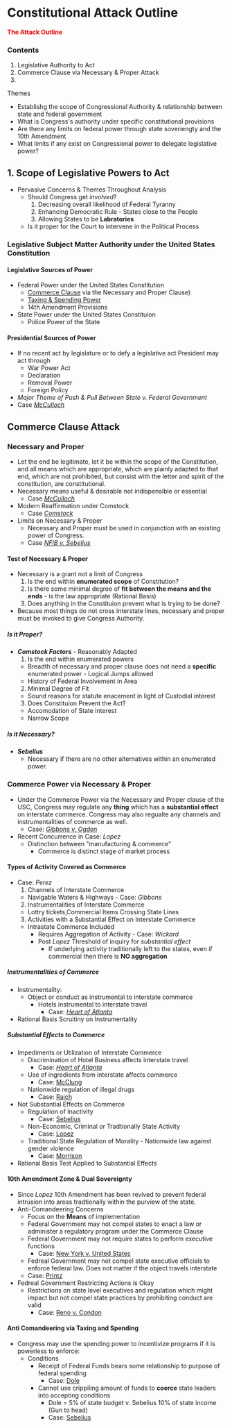 # Constitutional Attack Outline
<span style="color:red">**The Attack Outline**</span>
### Contents
1. Legislative Authority to Act
2. Commerce Clause via Necessary & Proper Attack
2.



Themes
- Establishg the scope of Congressional Authority & relationship between state and federal government
- What is Congress's authority under specific constitutional provisions
- Are there any limits on federal power through state soveriengty and the 10th Amendment
- What limits if any exist on Congressional power to delegate legislative power?




## 1. Scope of Legislative Powers to Act
- Pervasive Concerns & Themes Throughout Analysis
  - Should Congress get *involved*?
    1. Decreasing overall likelihood of Federal Tyranny
    2. Enhancing Democratic Rule - States close to the People
    3. Allowing States to be **Labratories**
  - Is it proper for the Court to intervene in the Political Process

### Legislative Subject Matter Authority under the United States Constitution

#### Legislative Sources of Power
- Federal Power under the United States Constitution
  - [Commerce Clause](alexeibex.github.io/ConstitutionalChapters/LegislativeAuthority) via the Necessary and Proper Clause)
  - [Taxing & Spending Power](https://alexeibex.github.io/ConstitutionalChapters/TaxingPower)
  - 14th Amendment Provisions
- State Power under the United States Constituion
  - Police Power of the State

#### Presidential Sources of Power
- If no recent act by legislature or to defy a legislative act President may act through
  - War Power Act
  - Declaration
  - Removal Power
  - Foreign Policy
-  *Major Theme of Push & Pull Between State v. Federal Government*
  - Case *[McCulloch](https://alexeibex.github.io/constitutionallaw#case-mcculloch-v-maryland)*

## Commerce Clause Attack
### Necessary and Proper
- Let the end be legitimate, let it be within the scope of the Constitution, and all means which are appropriate, which are plainly adapted to that end, which are not prohibited, but consist with the letter and spirit  of the constitution, are constitutional.
- Necessary means useful & desirable not indispensible or essential
  - Case *[McCulloch](https://alexeibex.github.io/constitutionallaw#case-mcculloch-v-maryland)*
- Modern Reaffirmation under Comstock
  - Case *[Comstock](https://github.com/alexeibex/alexeibex.github.io/blob/master/constitutionallaw.md#case-us-v-comstock)*
- Limits on Necessary & Proper
  - Necessary and Proper must be used in conjunction with an existing power of Congress.
  - Case *[NFIB v. Sebelius](https://github.com/alexeibex/alexeibex.github.io/blob/master/constitutionallaw.md#national-federation-of-independent-business-v-sebelius---individual-mandate)*

#### Test of Necessary & Proper
- Necessary is a grant not a limit of Congress
  1. Is the end within **enumerated scope** of Constitution?
  2. Is there some minimal degree of **fit between the means and the ends** - is the law appropriate (Rational Basis)
  3. Does anything in the Constituion prevent what is trying to be done?
- Because most things do not cross interstate lines, necessary and proper must be invoked to give Congress Authority.

##### Is it Proper?
- ***Comstock Factors*** - Reasonably Adapted
  1. Is the end within enumerated powers
    - Breadth of necessary and proper clause does not need a **specific** enumerated power - Logical Jumps allowed
    - History of Federal Involvement in Area
  2. Minimal Degree of Fit
    - Sound reasons for statute enacement in light of Custodial interest
  3. Does Constituion Prevent the Act?
    - Accomodation of State interest
    - Narrow Scope

##### Is it Necessary?
- ***Sebelius***
  - Necessary if there are no other alternatives within an enumerated power.


### **Commerce Power** via Necessary & Proper
- Under the Commerce Power via the Necessary and Proper clause of the USC, Congress may regulate any **thing** which has a **substantial effect** on interstate commerce. Congress may also regualte any channels and instrumentalities of commerce as well.
  - Case: *[Gibbons v. Ogden](https://github.com/alexeibex/alexeibex.github.io/blob/master/constitutionallaw.md#case-gibbons-v-ogden)*
- Recent Concurrence in Case: *Lopez*
  - Distinction between "manufacturing & commerce"
    - Commerce is distinct stage of market process

#### Types of Activity Covered as Commerce
- Case: *Perez*
  1. Channels of Interstate Commerce
    - Navigable Waters & Highways - Case: *Gibbons*
  2. Instrumentalities of Interstate Commerce
    - Lottry tickets,Commercial Items Crossing State Lines
  3. Activities with a Substantial Effect on Interstate Commerce
    - Intrastate Commerce Included
      - Requires Aggregation of Activity - Case: *Wickard*
      - Post *Lopez* Threshold of inquiry for *substantial effect*
        - If underlying activity traditionally left to the states, even if commercial then there is **NO aggregation**

##### Instrumentalities of Commerce
- Instrumentality:
  - Object or conduct as instrumental to interstate commerce
    - Hotels instrumental to interstate travel
      - Case: [*Heart of Atlanta*](https://alexeibex.github.io/constitutionallaw#case-heart-of-atlanta-motel-v-united-states)
- Rational Basis Scruitiny on Instrumentality


##### Substantial Effects to Commerce
- Impediments or Utilization of Interstate Commerce
  - Discrimination of Hotel Business affects interstate travel
    - Case: [*Heart of Atlanta*](https://alexeibex.github.io/constitutionallaw#case-heart-of-atlanta-motel-v-united-states)
  - Use of ingredients from interstate affects commerce
    - Case: [McClung](https://alexeibex.github.io/constitutionallaw#case-katzenbach-v-mcclung)
  - Nationwide regulation of illegal drugs
    - Case: [Raich](https://alexeibex.github.io/constitutionallaw#case-gonzales-v-raich)
- Not Substantial Effects on Commerce
  - Regulation of Inactivity
    - Case: [Sebelius](https://alexeibex.github.io/constitutionallaw#case-national-federation-of-independent-business-v-sebelius)
  - Non-Economic, Criminal or Tradtionally State Activity
    - Case: [Lopez](https://alexeibex.github.io/constitutionallaw#case-united-states-v-lopez)
  - Traditional State Regulation of Morality - Nationwide law against gender violence
    - Case: [Morrison](https://alexeibex.github.io/constitutionallaw#case-united-states-v-morrison)
- Rational Basis Test Applied to Substantial Effects


#### 10th Amendment Zone & Dual Sovereignty
- Since *Lopez* 10th Amendment has been revived to prevent federal intrusion into areas tradtionally within the purview of the state.
- Anti-Comandeering Concerns
  - Focus on the **Means** of implementation
  - Federal Government may not compel states to enact a law or administer a regulatory program under the Commerce Clause
  - Federal Government may not require states to perform executive functions
    - Case: [New York v. United States](https://alexeibex.github.io/constitutionallaw#case-new-york-v-united-states)
  - Fedreal Government may not compel state executive officials to enforce federal law. Does not matter if the object travels interstate
  - Case: [Printz](https://alexeibex.github.io/constitutionallaw#case-printz-v-united-states)
- Fedreal Government Restricting Actions is Okay
  - Restrictions on state level executives and regulation which might impact but not compel state practices by prohibiting conduct are valid
    - Case: [Reno v. Condon](https://alexeibex.github.io/constitutionallaw#case-reno-v-condon)

#### Anti Comandeering via Taxing and Spending
- Congress may use the spending power to incentivize programs if it is powerless to enforce:
  - Conditions
    - Receipt of Federal Funds bears some relationship to purpose of federal spending
      - Case: [Dole](https://alexeibex.github.io/constitutionallaw#case-south-dakota-v-dole)
    - Cannot use crippiling amount of funds to **coerce** state leaders into accepting conditions
      - Dole = 5% of state budget v. Sebelius 10% of state income (Gun to head)
      - Case: [Sebelius](https://alexeibex.github.io/constitutionallaw#case-national-federation-of-independent-business-v-sebelius-2)
